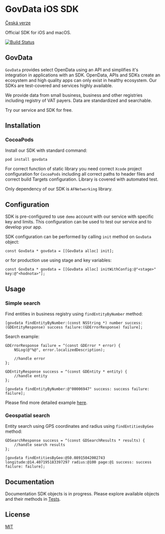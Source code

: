 # GovData iOS SDK

[Česká verze](README.md)

Official SDK for iOS and macOS.

[![Build Status](https://travis-ci.org/hackenbruder/govdata-ios.svg)](https://travis-ci.org/hackenbruder/govdata-ios)

## GovData

`GovData` provides select OpenData using an API and simplifies it's integration in applications with an SDK. OpenData, APIs and SDKs create an ecosystem and high quality apps can only exist in healthy ecosystem. Our SDKs are test-covered and services highly available.

We provide data from small business, business and other registries including registry of VAT payers. Data are standardized and searchable.

Try our service and SDK for free.

## Installation
### CocoaPods

Install our SDK with standard command:
	
	pod install govdata

For correct function of static library you need correct `Xcode` project configuration for `CocoaPods` including all correct paths to header files and correct build Targets configuration. Library is covered with automated test.

Only dependency of our SDK is `AFNetworking` library.

## Configuration

SDK is pre-configured to use `demo` account with our service with specific key and limits. This configuration can be used to test our service and to develop your app.

SDK configuration can be performed by calling `init` method on `GovData` object:
	
	const GovData * govdata = [[GovData alloc] init];

or for production use using stage and key variables:

	const GovData * govdata = [[GovData alloc] initWithConfig:@"<stage>" key:@"<hodnota>"];

## Usage
### Simple search

Find entities in business registry using `findEntityByNumber` method:

	[govdata findEntityByNumber:(const NSString *) number success:(GDEntityResponse) success failure:(GDErrorResponse) failure];

Search example:

	GDErrorResponse failure = ^(const GDError * error) {
		NSLog(@"%@", error.localizedDescription);
		
		//handle error
	};
	
	GDEntityResponse success = ^(const GDEntity * entity) {
		//handle entity
	};

	[govdata findEntityByNumber:@"00006947" success: success failure: failure];

Please find more detailed example [here](https://gist.github.com/hackenbruder/aca3cde0e48e6257d40a).

### Geospatial search

Entity search using GPS coordinates and radius using `findEntitiesByGeo` method:

	GDSearchResponse success = ^(const GDSearchResults * results) {
		//handle search results
	};
	
	[govdata findEntitiesByGeo:@50.08915042002743 longitude:@14.407195183397297 radius:@100 page:@1 success: success failure: failure];

## Documentation

Documentation SDK objects is in progress. Please explore available objects and their methods in [Tests](Tests/?ts=2).

## License

[MIT](LICENSE.md)
